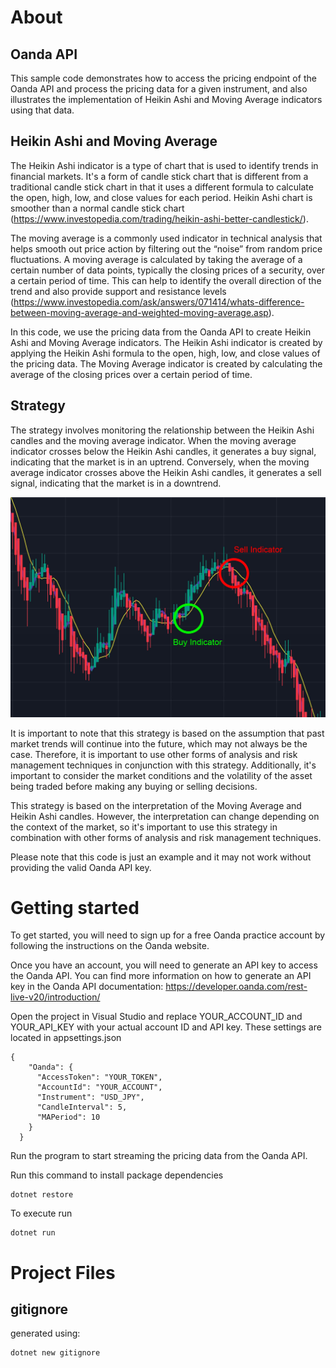 # About
## Oanda API
This sample code demonstrates how to access the pricing endpoint of the Oanda API and process the pricing data for a given instrument, and also illustrates the implementation of Heikin Ashi and Moving Average indicators using that data.


## Heikin Ashi and Moving Average
The Heikin Ashi indicator is a type of chart that is used to identify trends in financial markets. It's a form of candle stick chart that is different from a traditional candle stick chart in that it uses a different formula to calculate the open, high, low, and close values for each period. Heikin Ashi chart is smoother than a normal candle stick chart (https://www.investopedia.com/trading/heikin-ashi-better-candlestick/).



The moving average is a commonly used indicator in technical analysis that helps smooth out price action by filtering out the “noise” from random price fluctuations. A moving average is calculated by taking the average of a certain number of data points, typically the closing prices of a security, over a certain period of time. This can help to identify the overall direction of the trend and also provide support and resistance levels (https://www.investopedia.com/ask/answers/071414/whats-difference-between-moving-average-and-weighted-moving-average.asp).

In this code, we use the pricing data from the Oanda API to create Heikin Ashi and Moving Average indicators. The Heikin Ashi indicator is created by applying the Heikin Ashi formula to the open, high, low, and close values of the pricing data. The Moving Average indicator is created by calculating the average of the closing prices over a certain period of time.

## Strategy
The strategy involves monitoring the relationship between the Heikin Ashi candles and the moving average indicator. When the moving average indicator crosses below the Heikin Ashi candles, it generates a buy signal, indicating that the market is in an uptrend. Conversely, when the moving average indicator crosses above the Heikin Ashi candles, it generates a sell signal, indicating that the market is in a downtrend.

![alt text](https://raw.githubusercontent.com/CompileMuch/metrics-cast/master/assets/buy-sell.jpg)

It is important to note that this strategy is based on the assumption that past market trends will continue into the future, which may not always be the case. Therefore, it is important to use other forms of analysis and risk management techniques in conjunction with this strategy. Additionally, it's important to consider the market conditions and the volatility of the asset being traded before making any buying or selling decisions.

This strategy is based on the interpretation of the Moving Average and Heikin Ashi candles. However, the interpretation can change depending on the context of the market, so it's important to use this strategy in combination with other forms of analysis and risk management techniques.

Please note that this code is just an example and it may not work without providing the valid Oanda API key.



# Getting started
To get started, you will need to sign up for a free Oanda practice account by following the instructions on the Oanda website.

Once you have an account, you will need to generate an API key to access the Oanda API. You can find more information on how to generate an API key in the Oanda API documentation: https://developer.oanda.com/rest-live-v20/introduction/

Open the project in Visual Studio and replace YOUR_ACCOUNT_ID and YOUR_API_KEY with your actual account ID and API key. These settings are located in appsettings.json
```
{
    "Oanda": {
      "AccessToken": "YOUR_TOKEN",
      "AccountId": "YOUR_ACCOUNT",
      "Instrument": "USD_JPY",
      "CandleInterval": 5,
      "MAPeriod": 10
    }
  }
```

Run the program to start streaming the pricing data from the Oanda API.

Run this command to install package dependencies
```
dotnet restore
```

To execute run
```
dotnet run
```

# Project Files
## gitignore
 generated using:
```
dotnet new gitignore
```
 